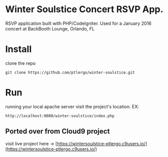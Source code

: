 # Winter Soulstice Concert RSVP App.
RSVP application built with PHP/CodeIgniter.
Used for a January 2016 concert at BackBooth Lounge, Orlando, FL

# Install
clone the repo
```
git clone https://github.com/ptlergo/winter-soulstice.git
```


# Run
running your local apache server visit the project's location. EX:
```
http://localhost:8080/winter-soulstice/index.php
```
## Ported over from Cloud9 project
visit live project here -> [https://wintersoulstice-ptlergo.c9users.io/](https://wintersoulstice-ptlergo.c9users.io/)
